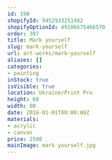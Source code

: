```yaml
---
id: 190
shopifyId: 9452933251402
shopifyOptionId: 49106675466570
order: 397
title: Mark yourself
slug: mark-yourself
url: art-works/mark-yourself
aliases: []
categories:
- painting
inStock: true
isVisible: true
location: Ukraine/Print Pro
height: 60
width: 80
date: 2016-01-01T00:00:00Z
materials:
- acrylic
- canvas
price: 2500
mainImage: mark yourself.jpg
---
```

